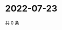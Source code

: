 # 2022-07-23

共 0 条

<!-- BEGIN WEIBO -->
<!-- 最后更新时间 Sat Jul 23 2022 03:12:58 GMT+0800 (China Standard Time) -->

<!-- END WEIBO -->
